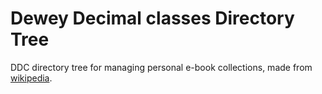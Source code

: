 # Dewey Decimal classes Directory Tree

DDC directory tree for managing personal e-book collections, made from [wikipedia](https://en.wikipedia.org/wiki/List_of_Dewey_Decimal_classes#Class_600_%E2%80%93_Technology).

